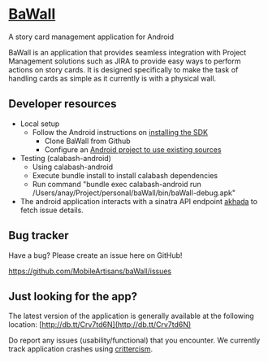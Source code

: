 [BaWall](https://github.com/MobileArtisans/baWall)
========

A story card management application for Android

BaWall is an application that provides seamless integration with Project Management solutions such as JIRA to provide easy ways to perform actions on story cards. It is designed specifically to make the task of handling cards as simple as it currently is with a physical wall.

## Developer resources

* Local setup
  * Follow the Android instructions on [installing the SDK ](http://developer.android.com/sdk/installing/index.html)
	* Clone BaWall from Github
	* Configure an [Android project to use existing sources](http://wiki.jetbrains.net/intellij/Developing_applications_for_Android_using_existing_sources)
* Testing (calabash-android)
	* Using calabash-android
	* Execute bundle install to install calabash dependencies
	* Run command "bundle exec calabash-android run /Users/anay/Project/personal/baWall/bin/baWall-debug.apk"
* The android application interacts with a sinatra API endpoint [akhada](https://github.com/MobileArtisans/akhada) to fetch issue details.


## Bug tracker

Have a bug? Please create an issue here on GitHub!

https://github.com/MobileArtisans/baWall/issues

## Just looking for the app?

The latest version of the application is generally available at the following location: [http://db.tt/Crv7td6N](http://db.tt/Crv7td6N)

Do report any issues (usability/functional) that you encounter. We currently track application crashes using [crittercism](http://www.crittercism.com).


